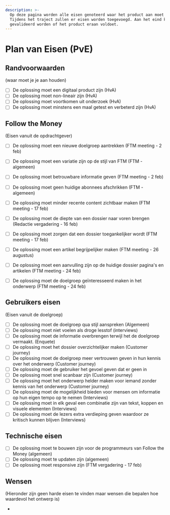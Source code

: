 ```yaml
---
description: >-
  Op deze pagina worden alle eisen genoteerd waar het product aan moet voldoen.
  Tijdens het traject zullen er eisen worden toegevoegd. Aan het eind kan
  gevalideerd worden of het product eraan voldoet.
---
```


# Plan van Eisen (PvE)

## Randvoorwaarden&#x20;

(waar moet je je aan houden)

* [ ] De oplossing moet een digitaal product zijn (HvA)
* [ ] De oplossing moet non-lineair zijn (HvA)
* [ ] De oplossing moet voortkomen uit onderzoek (HvA)
* [ ] De oplossing moet minstens een maal getest en verbeterd zijn (HvA)

## Follow the Money

(Eisen vanuit de opdrachtgever)

* [ ] De oplossing moet een nieuwe doelgroep aantrekken (FTM meeting - 2 feb)
* [ ] De oplossing moet een variatie zijn op de stijl van FTM (FTM  - algemeen)
* [ ] De oplossing moet betrouwbare informatie geven (FTM meeting - 2 feb)
* [ ] De oplossing moet geen huidige abonnees afschrikken (FTM  - algemeen)
* [ ] De oplossing moet minder recente content zichtbaar maken (FTM meeting - 17 feb)
* [ ] De oplossing moet de diepte van een dossier naar voren brengen (Redactie vergadering - 16 feb)
* [ ] De oplossing moet zorgen dat een dossier toegankelijker wordt (FTM meeting - 17 feb)
* [ ] De oplossing moet een artikel begrijpelijker maken (FTM meeting - 26 augustus)
* [ ] De oplossing moet een aanvulling zijn op de huidige dossier pagina's en artikelen (FTM meeting - 24 feb)
*   [ ] De oplossing moet de doelgroep geïnteresseerd maken in het onderwerp (FTM meeting - 24 feb)

    &#x20;

## Gebruikers eisen

(Eisen vanuit de doelgroep)

* [ ] De oplossing moet de doelgroep qua stijl aanspreken (Algemeen)&#x20;
* [ ] De oplossing moet niet voelen als droge lesstof (interviews)
* [ ] De oplossing moet de informatie overbrengen terwijl het de doelgroep vermaakt. (Enquete)
* [ ] De oplossing moet het dossier overzichtelijker maken (Customer journey)
* [ ] De oplossing moet de doelgroep meer vertrouwen geven in hun kennis over het onderwerp (Customer journey)
* [ ] De oplossing moet de gebruiker het gevoel geven dat er geen in
* [ ] De oplossing moet snel scanbaar zijn (Customer journey)
* [ ] De oplossing moet het onderwerp helder maken voor iemand zonder kennis van het onderwerp (Customer journey)
* [ ] De oplossing moet de mogelijkheid bieden voor mensen om informatie op hun eigen tempo op te nemen (Interviews)
* [ ] De oplossing moet in elk geval een combinatie zijn van tekst, koppen en visuele elementen (Interviews)
* [ ] De oplossing moet de lezers extra verdieping geven waardoor ze kritisch kunnen blijven (Interviews)

## Technische eisen

* [ ] De oplossing moet te bouwen zijn voor de programmeurs van Follow the Money (algemeen)
* [ ] De oplossing moet te updaten zijn (algemeen)
* [ ] De oplossing moet responsive zijn (FTM vergadering - 17 feb)

## Wensen

(Hieronder zijn geen harde eisen te vinden maar wensen die bepalen hoe waardevol het ontwerp is)

*
